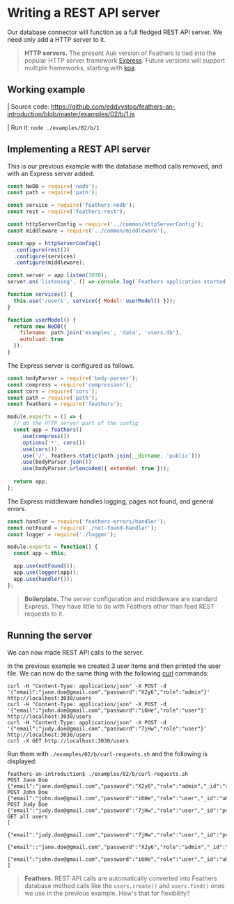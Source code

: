 # Writing a REST API server

Our database connector will function as a full fledged REST API server.
We need only add a HTTP server to it.

>**HTTP servers.** The present Auk version of Feathers is tied into
the popular HTTP server framework [Express](http://expressjs.com/).
Future versions will support multiple frameworks, starting with
[koa](https://github.com/koajs/koa).


## Working example

| Source code: https://github.com/eddyystop/feathers-an-introduction/blob/master/examples/02/b/1.js

| Run it: `node ./examples/02/b/1`

## Implementing a REST API server

This is our previous example with the database method calls removed,
and with an Express server added.

```javascript
const NeDB = require('nedb');
const path = require('path');

const service = require('feathers-nedb');
const rest = require('feathers-rest');

const httpServerConfig = require('../common/httpServerConfig');
const middleware = require('../common/middleware');

const app = httpServerConfig()
  .configure(rest())
  .configure(services)
  .configure(middleware);

const server = app.listen(3030);
server.on('listening', () => console.log(`Feathers application started on port 3030`));

function services() {
  this.use('/users', service({ Model: userModel() }));
}

function userModel() {
  return new NeDB({
    filename: path.join('examples', 'data', 'users.db'),
    autoload: true
  });
}
```

The Express server is configured as follows.

```javascript
const bodyParser = require('body-parser');
const compress = require('compression');
const cors = require('cors');
const path = require('path');
const feathers = require('feathers');

module.exports = () => {
  // do the HTTP server part of the config
  const app = feathers()
    .use(compress())
    .options('*', cors())
    .use(cors())
    .use('/', feathers.static(path.join(__dirname, 'public')))
    .use(bodyParser.json())
    .use(bodyParser.urlencoded({ extended: true }));
  
  return app;
};
```

The Express middleware handles logging, pages not found, and general errors.

```javascript
const handler = require('feathers-errors/handler');
const notFound = require('./not-found-handler');
const logger = require('./logger');

module.exports = function() {
  const app = this;

  app.use(notFound());
  app.use(logger(app));
  app.use(handler());
};
```

> **Boilerplate.** The server configuration and middleware are standard Express.
They have little to do with Feathers other than feed REST requests to it.

## Running the server

We can now made REST API calls to the server.

In the previous example we created 3 user items and then printed the user file.
We can now do the same thing with the following
[curl](http://www.slashroot.in/curl-command-tutorial-linux-example-usage)
commands:

```text
curl -H "Content-Type: application/json" -X POST -d '{"email":"jane.doe@gmail.com","password":"X2y6","role":"admin"}' http://localhost:3030/users
curl -H "Content-Type: application/json" -X POST -d '{"email":"john.doe@gmail.com","password":"i6He","role":"user"}' http://localhost:3030/users
curl -H "Content-Type: application/json" -X POST -d '{"email":"judy.doe@gmail.com","password":"7jHw","role":"user"}' http://localhost:3030/users
curl -X GET http://localhost:3030/users
```

Run them with `./examples/02/b/curl-requests.sh` and the following is displayed:

```text
feathers-an-introduction$ ./examples/02/b/curl-requests.sh
POST Jane Doe
{"email":"jane.doe@gmail.com","password":"X2y6","role":"admin","_id":"sbkXV7LVkMhx1NyY"}
POST John Doe
{"email":"john.doe@gmail.com","password":"i6He","role":"user","_id":"uKhqOp4R4hABw9oO"}
POST Judy Doe
{"email":"judy.doe@gmail.com","password":"7jHw","role":"user","_id":"pvcmh9X2i9VZgqWJ"}
GET all users
[
 {"email":"judy.doe@gmail.com","password":"7jHw","role":"user","_id":"pvcmh9X2i9VZgqWJ"},
 {"email"::"jane.doe@gmail.com","password":"X2y6","role":"admin","_id":"sbkXV7LVkMhx1NyY"},
 {"email":"john.doe@gmail.com","password":"i6He","role":"user","_id":"uKhqOp4R4hABw9oO"}
]
```

> **Feathers.** REST API calls are automatically converted into Feathers database method calls
like the `users.create()` and `users.find()` ones we use in the previous example.
How's that for flexibility?

